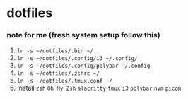 # dotfiles

### note for me (fresh system setup follow this)

1. `ln -s ~/dotfiles/.bin ~/`
3. `ln -s ~/dotfiles/.config/i3 ~/.config/`
4. `ln -s ~/dotfiles/.config/polybar ~/.config`
5. `ln -s ~/dotfiles/.zshrc ~/`
6. `ln -s ~/dotfiles/.tmux.conf ~/`
7. Install `zsh` `Oh My Zsh` `alacritty` `tmux` `i3` `polybar` `nvm` `picom`




